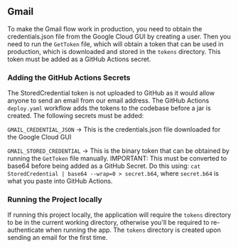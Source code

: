 ## Gmail

To make the Gmail flow work in production, you need to obtain the credentials.json file from the Google Cloud GUI by creating a user.
Then you need to run the `GetToken` file, which will obtain a token that can be used in production, which is downloaded and stored in the `tokens` directory. This token must be added as a GitHub Actions secret.

### Adding the GitHub Actions Secrets

The StoredCredential token is not uploaded to GitHub as it would allow anyone to send an email from our email address. The GitHub Actions `deploy.yaml` workflow adds the tokens to the codebase before a jar is created. The following secrets must be added:

`GMAIL_CREDENTIAL_JSON` -> This is the credentials.json file downloaded for the Google Cloud GUI

`GMAIL_STORED_CREDENTIAL` -> This is the binary token that can be obtained by running the `GetToken` file manually. IMPORTANT: This must be converted to base64 before being added as a GitHub Secret. Do this using: `cat StoredCredential | base64 --wrap=0 > secret.b64`, where `secret.b64` is what you paste into GitHub Actions.


### Running the Project locally

If running this project locally, the application will require the `tokens` directory to be in the current working directory, otherwise you'll be required to re-authenticate when running the app. The `tokens` directory is created upon sending an email for the first time.